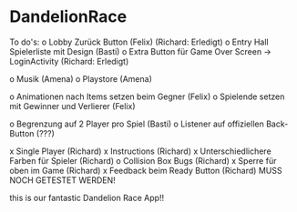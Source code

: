 # DandelionRace

To do's:
o Lobby Zurück Button (Felix) (Richard: Erledigt)
o Entry Hall Spielerliste mit Design (Basti)
o Extra Button für Game Over Screen -> LoginActivity (Richard: Erledigt)

o Musik (Amena)
o Playstore (Amena)

o Animationen nach Items setzen beim Gegner (Felix)
o Spielende setzen mit Gewinner und Verlierer (Felix)

o Begrenzung auf 2 Player pro Spiel (Basti)
o Listener auf offiziellen Back-Button (???)

x Single Player (Richard)
x Instructions (Richard)
x Unterschiedlichere Farben für Spieler (Richard)
o Collision Box Bugs (Richard)
x Sperre für oben im Game (Richard)
x Feedback beim Ready Button (Richard) MUSS NOCH GETESTET WERDEN!

this is our fantastic Dandelion Race App!!
